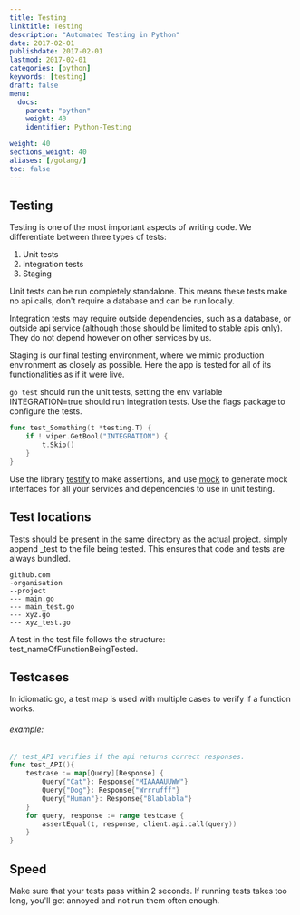 ```yaml
---
title: Testing
linktitle: Testing
description: "Automated Testing in Python"
date: 2017-02-01
publishdate: 2017-02-01
lastmod: 2017-02-01
categories: [python]
keywords: [testing]
draft: false
menu:
  docs:
    parent: "python"
    weight: 40
    identifier: Python-Testing

weight: 40
sections_weight: 40
aliases: [/golang/]
toc: false
---
```


## Testing
Testing is one of the most important aspects of writing code. We differentiate between three types of tests:

1. Unit tests
2. Integration tests
3. Staging 

Unit tests can be run completely standalone. This means these tests make no api calls, don't require a database and can be run locally.

Integration tests may require outside dependencies, such as a database, or outside api service (although those should be limited to stable apis only). They do not depend however on other services by us.

Staging is our final testing environment, where we mimic production environment as closely as possible. Here the app is tested for all of its functionalities as if it were live.

`go test` should run the unit tests, setting the env variable INTEGRATION=true should run integration tests. Use the flags package to configure the tests.

```go
func test_Something(t *testing.T) {
	if ! viper.GetBool("INTEGRATION") {
		t.Skip()
	}
}
```

Use the library [testify](https://github.com/stretchr/testify) to make assertions, and use [mock](https://github.com/golang/mock) to generate mock interfaces for all your services and dependencies to use in unit testing.

## Test locations
Tests should be present in the same directory as the actual project. simply append _test to the 
file being tested. This ensures that code and tests are always bundled.

``` 
github.com
-organisation
--project
--- main.go
--- main_test.go
--- xyz.go
--- xyz_test.go
```

A test in the test file follows the structure: test_nameOfFunctionBeingTested. 

## Testcases
In idiomatic go, a test map is used with multiple cases to verify if a function works.

###### example:
```go
// test_API verifies if the api returns correct responses.
func test_API(){
	testcase := map[Query][Response] {
		Query{"Cat"}: Response{"MIAAAAUUWW"}
		Query{"Dog"}: Response{"Wrrrufff"}
		Query{"Human"}: Response{"Blablabla"}
	}
	for query, response := range testcase {
		assertEqual(t, response, client.api.call(query))
	}
}
```

## Speed 
Make sure that your tests pass within 2 seconds. If running tests takes too long, you'll get 
annoyed and not run them often enough.


